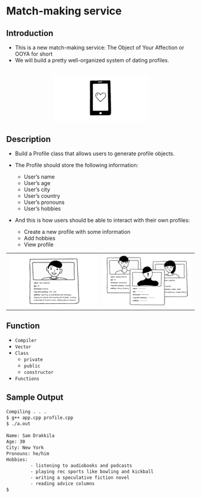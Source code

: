 # Match-making service

## Introduction
- This is a new match-making service: The Object of Your Affection or OOYA for short
- We will build a pretty well-organized system of dating profiles.
<h2 align="center">
  <img src="https://github.com/jhuynh176/cpp_projects/blob/main/projects/match_making_service/phone.gif" alt="Dating App" width="50%" />
  <br>
</h2>



## Description
- Build a Profile class that allows users to generate profile objects.
- The Profile should store the following information:
    - User’s name
    - User’s age
    - User’s city
    - User’s country
    - User’s pronouns
    - User’s hobbies
- And this is how users should be able to interact with their own profiles:

    - Create a new profile with some information
    - Add hobbies
    - View profile

| | |
|:-------------------------:|:-------------------------:|
|<img width="100%" alt="Match-making Service" src="https://github.com/jhuynh176/cpp_projects/blob/main/projects/match_making_service/avatar_profile01.gif"> | <img width="100%" alt="Match-making Service" src="https://github.com/jhuynh176/cpp_projects/blob/main/projects/match_making_service/avatar_profile02.gif">|

## Function
- `Compiler`
- `Vector`
- `Class`
    - `private`
    - `public`
    - `constructor`
- `Functions`

## Sample Output
```
Compiling . . .
$ g++ app.cpp profile.cpp
$ ./a.out 

Name: Sam Drakkila
Age: 30
City: New York
Pronouns: he/him
Hobbies: 
         - listening to audiobooks and podcasts
         - playing rec sports like bowling and kickball
         - writing a speculative fiction novel
         - reading advice columns
$
```
